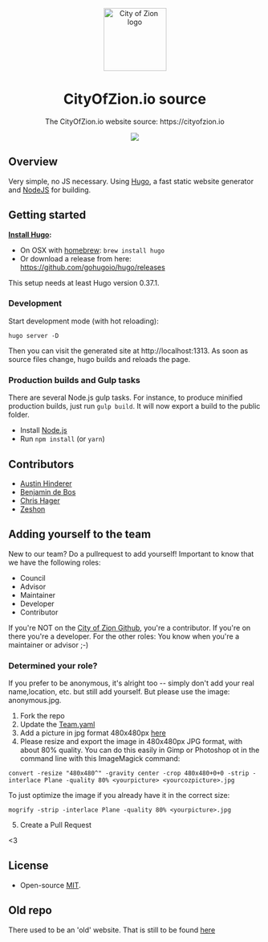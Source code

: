 <p align="center">
  <img 
    src="http://res.cloudinary.com/vidsy/image/upload/v1503160820/CoZ_Icon_DARKBLUE_200x178px_oq0gxm.png" 
    width="125px"
    alt="City of Zion logo">
</p>

<h1 align="center">CityOfZion.io source</h1>

<p align="center">
  The CityOfZion.io website source: https://cityofzion.io
</p>

<p align="center">
	<a href="https://travis-ci.org/CityOfZion/cityofzion-website">
		<img src="https://travis-ci.org/CityOfZion/cityofzion-website.svg?branch=master"/>
	</a>
</p>

## Overview
Very simple, no JS necessary. Using [Hugo](https://gohugo.io/), a fast static website generator and [NodeJS](https://nodejs.org) for building.

## Getting started

**[Install Hugo](https://gohugo.io/getting-started/installing/):**

* On OSX with [homebrew](https://brew.sh/): `brew install hugo`
* Or download a release from here: https://github.com/gohugoio/hugo/releases

This setup needs at least Hugo version 0.37.1.


### Development

Start development mode (with hot reloading):

```
hugo server -D
```

Then you can visit the generated site at http://localhost:1313. As soon as source
files change, hugo builds and reloads the page.


### Production builds and Gulp tasks

There are several Node.js gulp tasks. For instance, to produce minified production builds,
just run `gulp build`. It will now export a build to the public folder.

* Install [Node.js](https://nodejs.org/en/download/)
* Run `npm install` (or `yarn`)

## Contributors
- [Austin Hinderer](https://github.com/austinhinderer)
- [Benjamin de Bos](https://github.com/woodehh)
- [Chris Hager](https://github.com/metachris)
- [Zeshon](https://github.com/zeshon)

## Adding yourself to the team
New to our team? Do a pullrequest to add yourself! Important to know that we have the following roles:
 - Council
 - Advisor
 - Maintainer
 - Developer
 - Contributor

If you're NOT on the [City of Zion Github](https://github.com/orgs/CityOfZion/people), you're a contributor. If you're on there you're a developer. For the other roles: You know when you're a maintainer or advisor ;-)

### Determined your role?
If you prefer to be anonymous, it's alright too -- simply don't add your real name,location, etc. but still add yourself. But please use the image: anonymous.jpg.
1. Fork the repo
2. Update the [Team.yaml](https://github.com/CityOfZion/cityofzion-website/blob/master/data/Team.yaml)
3. Add a picture in jpg format 480x480px [here](https://github.com/CityOfZion/cityofzion-website/tree/master/static/assets/images/team-images)
4. Please resize and export the image in 480x480px JPG format, with about 80% quality. You can do this easily in Gimp or Photoshop ot in the command line with this ImageMagick command:

```convert -resize "480x480^" -gravity center -crop 480x480+0+0 -strip -interlace Plane -quality 80% <yourpicture> <yourcozpicture>.jpg```

To just optimize the image if you already have it in the correct size:

```mogrify -strip -interlace Plane -quality 80% <yourpicture>.jpg```

5. Create a Pull Request

<3


## License

- Open-source [MIT](https://github.com/CityOfZion/neon-js/blob/master/LICENSE.md).

## Old repo
There used to be an 'old' website. That is still to be found [here](https://github.com/CityOfZion/website-deprecated)